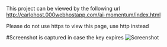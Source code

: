 This project can be viewed by the following url
http://carlohost.000webhostapp.com/ai-momentum/index.html

Please do not use https to view this page, use http instead


#Screenshot is captured in case the key expires
![Screenshot]('https://github.com/CarloCPP/Coding-Exercise/blob/master/Scrernshot%202020-04-21%207.31.20.png')

